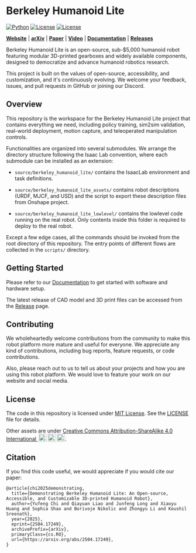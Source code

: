 # Berkeley Humanoid Lite

[![Python](https://img.shields.io/badge/python-3.11-blue.svg)](https://docs.python.org/3/whatsnew/3.11.html)
[![License](https://img.shields.io/badge/license-MIT-yellow.svg)](https://opensource.org/license/mit)
[![License](https://img.shields.io/badge/license-CC%20BY--SA%204.0-orange.svg)](https://creativecommons.org/licenses/by-sa/4.0/)

**[Website](http://lite.berkeley-humanoid.org/)** | **[arXiv](https://arxiv.org/abs/2504.17249)** | **[Paper](https://lite.berkeley-humanoid.org/static/paper/demonstrating-berkeley-humanoid-lite.pdf)** | **[Video](https://youtu.be/dIdJGkMDFl4?si=SRD7HhQQbhM3JCRA)** | **[Documentation](https://berkeley-humanoid-lite.gitbook.io/berkeley-humanoid-lite-docs)** | **[Releases](https://berkeley-humanoid-lite.gitbook.io/docs/releases)**


Berkeley Humanoid Lite is an open-source, sub-$5,000 humanoid robot featuring modular 3D-printed gearboxes and widely available components, designed to democratize and advance humanoid robotics research.

This project is built on the values of open-source, accessibility, and customization, and it's continuously evolving. We welcome your feedback, issues, and pull requests in GitHub or joining our Discord.

## Overview

This repository is the workspace for the Berkeley Humanoid Lite project that contains everything we need, including policy training, sim2sim validation, real-world deployment, motion capture, and teleoperated manipulation controls.

Functionalities are organized into several submodules. We arrange the directory structure following the Isaac Lab convention, where each submodule can be installed as an extension:

- `source/berkeley_humanoid_lite/` contains the IsaacLab environment and task definitions.

- `source/berkeley_humanoid_lite_assets/` contains robot descriptions (URDF, MJCF, and USD) and the script to export these description files from Onshape project.

- `source/berkeley_humanoid_lite_lowlevel/` contains the lowlevel code running on the real robot. Only contents inside this folder is required to deploy to the real robot.

Except a few edge cases, all the commands should be invoked from the root directory of this repository. The entry points of different flows are collected in the `scripts/` directory.


## Getting Started

Please refer to our [Documentation](https://berkeley-humanoid-lite.gitbook.io/docs) to get started with software and hardware setup.

The latest release of CAD model and 3D print files can be accessed from the [Release](https://berkeley-humanoid-lite.gitbook.io/docs/releases) page.


## Contributing

We wholeheartedly welcome contributions from the community to make this robot platform more mature and useful for everyone. We appreciate any kind of contributions, including bug reports, feature requests, or code contributions.

Also, please reach out to us to tell us about your projects and how you are using this robot platform. We would love to feature your work on our website and social media.

## License

The code in this repository is licensed under [MIT License](https://opensource.org/license/mit). See the [LICENSE](LICENSE) file for details.

Other assets are under [Creative Commons Attribution-ShareAlike 4.0 International <img style="height:22px!important;margin-left:3px;vertical-align:text-bottom;" src="https://mirrors.creativecommons.org/presskit/icons/cc.svg?ref=chooser-v1" alt=""><img style="height:22px!important;margin-left:3px;vertical-align:text-bottom;" src="https://mirrors.creativecommons.org/presskit/icons/by.svg?ref=chooser-v1" alt=""><img style="height:22px!important;margin-left:3px;vertical-align:text-bottom;" src="https://mirrors.creativecommons.org/presskit/icons/sa.svg?ref=chooser-v1" alt="">](https://creativecommons.org/licenses/by-sa/4.0).


## Citation

If you find this code useful, we would appreciate if you would cite our paper:

```
@article{chi2025demonstrating,
  title={Demonstrating Berkeley Humanoid Lite: An Open-source, Accessible, and Customizable 3D-printed Humanoid Robot},
  author={Yufeng Chi and Qiayuan Liao and Junfeng Long and Xiaoyu Huang and Sophia Shao and Borivoje Nikolic and Zhongyu Li and Koushil Sreenath},
  year={2025},
  eprint={2504.17249},
  archivePrefix={arXiv},
  primaryClass={cs.RO},
  url={https://arxiv.org/abs/2504.17249}, 
}
```
